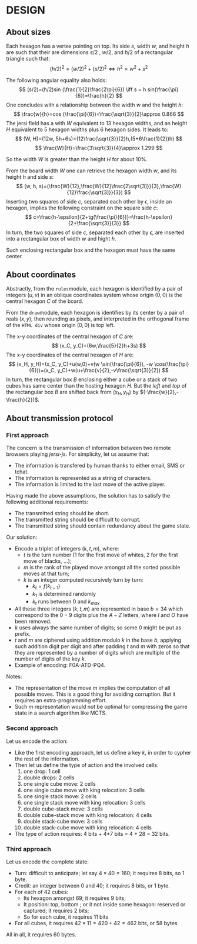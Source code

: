 # DESIGN

## About sizes

Each hexagon has a vertex pointing on top. Its side $s$, width $w$, and height $h$ are such that their are dimensions $s/2$ , $w/2$, and $h/2$ of a rectangular triangle such that:
$$
(h/2)^2=(w/2)^2+(s/2)^2 \iff h^2=w^2+s^2
$$

The following angular equality also holds:
$$
(s/2)=(h/2)sin (\frac{1}{2}\frac{2\pi}{6}) \iff s = h sin(\frac{\pi}{6})=\frac{h}{2}
$$
One concludes with a relationship between the width $w$ and the height $h$:
$$
\frac{w}{h}=cos (\frac{\pi}{6})=\frac{\sqrt{3}}{2}\approx 0.866
$$
The jersi field has a with $W$ equivalent to 13 hexagon widths, and an height $H$ equivalent to 5 hexagon widths plus 6 hexagon sides. It leads to:
$$
(W, H)=(12w, 5h+6s)=(12\frac{\sqrt{3}}{2}h,(5+6\frac{1}{2})h)
$$
$$
\frac{W}{H}=\frac{3\sqrt{3}}{4}\approx 1.299
$$

So the width $W$ is greater than the height $H$ for about 10%.

From the board width $W$ one can retrieve the hexagon width $w$, and its height $h$ and side $s$:
$$
(w, h, s)=(\frac{W}{12},\frac{W}{12}\frac{2\sqrt{3]}}{3},\frac{W}{12}\frac{\sqrt{3]}}{3})
$$
Inserting two squares of side $c$, separated each other by $\epsilon$, inside an hexagon, implies the following constraint on the square side $c$:
$$
c=\frac{h-\epsilon}{2+tg(\frac{\pi}{6})}=\frac{h-\epsilon}{2+\frac{\sqrt{3}}{3}}
$$
In turn, the two squares of side $c$, separated each other by $\epsilon$, are inserted into a rectangular box of width $w$ and hight $h$.

Such enclosing rectangular box and the hexagon must have the same center.

## About coordinates

Abstractly, from the `rules`module, each hexagon is identified by a pair of integers $(u,v)$ in an oblique coordinates system whose origin $(0,0)$ is the central hexagon $C$ of the board.

From the `draw`module, each hexagon is identifies by its center by a pair of reals $(x,y)$, then rounding as pixels, and interpreted in the orthogonal frame of the `HTML div` whose origin $(0,0)$ is top left.

The x-y coordinates of the central hexagon of $C$ are:
$$
(x_C, y_C)=(6w,\frac{5}{2}h+3s)
$$
The x-y coordinates of the central hexagon of $H$ are:
$$
(x_H, y_H)=(x_C, y_C)+u(w,0)+v(w \sin(\frac{\pi}{6}), -w \cos(\frac{\pi}{6}))=(x_C, y_C)+w(u+\frac{v}{2},-v\frac{\sqrt{3}}{2})
$$
In turn, the rectangular box $B$ enclosing either a cube or a stack of two cubes has same center than the hosting hexagon $H$. But the $left$ and $top$ of the rectangular box $B$ are shifted back from $(x_H, y_H)$ by $(-\frac{w}{2},-\frac{h}{2})$.

## About transmission protocol

### First approach

The concern is the transmission of information between two remote browsers playing *jersi-js*. For simplicity, let us assume that:

- The information is transfered by human thanks to either email, SMS or tchat.
- The information is represented as a string of characters.
- The information is limited to the last move of the active player.

Having made the above assumptions, the solution has to satisfy the following additional requirements:

- The transmitted string should be short.
- The transmitted string should be difficult to corrupt.
- The transmitted string should contain redundancy about the game state.

Our solution:

- Encode a triplet of integers $(k, t, m)$, where:
  - $t$ is the turn number (1 for the first move of whites, 2 for the first move of blacks, ...);
  - $m$ is the rank of the played move amongst all the sorted possible moves at that turn;
  - $k$ is an integer computed recursively turn by turn:
    - $k_t = f(k_{t-1})$ 
    - $k_1$ is determined randomly
    - $k_t$ runs between $0$ and $k_{max}$
- All these three integers $(k,t,m)$ are represented in base $b=34$ which correspond to the $0-9$ digits plus the $A-Z$ letters, where $I$  and $O$ have been removed.
- $k$ uses always the same number of digits; so some $0$ might be put as prefix.
- $t$ and $m$ are ciphered using addition modulo $k$ in the base $b$, applying such addition digit per digit and after padding $t$ and $m$ with zeros so that they are represented by a number of digits which are multiple of the number of digits of the key $k$.
- Example of encoding: F0A-ATD-PQ4.

Notes:

- The representation of the move $m$ implies the computation of all possible moves. This is a good thing for avoiding corruption. But it requires an extra-programming effort.
- Such $m$ representation would not be optimal for compressing the game state in a search algorithm like MCTS.

### Second approach

Let us encode the action:

* Like the first encoding approach, let us define a key $k$, in order to cypher the rest of the information.
* Then let us define the type of action and the involved cells:
  1. one drop: 1 cell 
  2. double drops: 2 cells
  3. one single cube move: 2 cells
  4. one single cube move with king relocation: 3 cells
  5. one single stack move: 2 cells
  6. one single stack move with king relocation: 3 cells
  7. double cube-stack move: 3 cells
  8. double cube-stack move with king relocation: 4 cells
  9. double stack-cube move: 3 cells
  10. double stack-cube move with king relocation: 4 cells
* The type of action requires: 4 bits + 4*7 bits = 4 + 28 = 32 bits.

### Third approach

Let us encode the complete state:

- Turn: difficult to anticipate; let say $4 \times 40 = 160$; it requires 8 bits, so 1 byte.
- Credit: an integer between 0 and 40; it requires 8 bits, or 1 byte.
- For each of 42 cubes:
  - Its hexagon amongst 69; it requires 9 bits;
  - It position: top, bottom ; or it not inside some hexagon: reserved or captured; it requires 2 bits;
  - So for each cube, it requires 11 bits
- For all cubes, it requires $42 \times 11 = 420 + 42 = 462$ bits, or 58 bytes

All in all, it requires 60 bytes.

